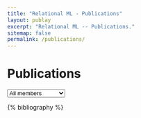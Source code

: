```yaml
---
title: "Relational ML - Publications"
layout: publay
excerpt: "Relational ML -- Publications."
sitemap: false
permalink: /publications/
---
```


# Publications
  
<select id="memberselect">
    <option value="">All members</option>
    {% for member in site.data.team_members %}<option value="{{ member.last_name }}">{{ member.name }}</option>
    {% endfor %}</select>

{% bibliography %}
